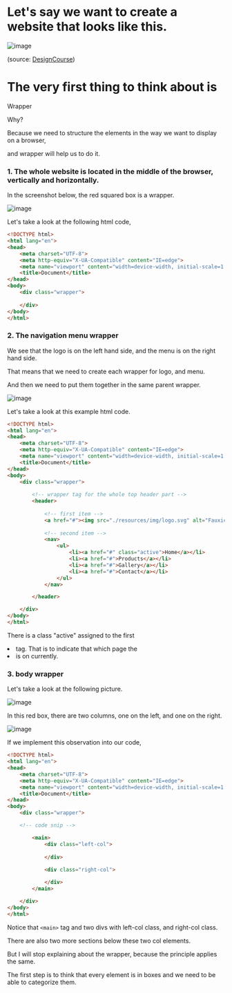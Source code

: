 # Let's say we want to create a website that looks like this.

![image](https://github.com/kjs29/HTML-CSS/assets/96529477/f852836d-cb71-4184-b0c4-5c670e88382a)

(source: [DesignCourse](https://youtu.be/Kl3nOXQjVnQ))

# The very first thing to think about is

Wrapper 

Why?

Because we need to structure the elements in the way we want to display on a browser, 

and wrapper will help us to do it.

### 1. The whole website is located in the middle of the browser, vertically and horizontally.

In the screenshot below, the red squared box is a wrapper.

![image](https://github.com/kjs29/HTML-CSS/assets/96529477/8e9d39f4-9935-4e99-b4d6-826fdea6ec11)

Let's take a look at the following html code,

```html
<!DOCTYPE html>
<html lang="en">
<head>
    <meta charset="UTF-8">
    <meta http-equiv="X-UA-Compatible" content="IE=edge">
    <meta name="viewport" content="width=device-width, initial-scale=1.0">
    <title>Document</title>
</head>
<body>
    <div class="wrapper">
        
    </div>
</body>
</html>
```

### 2. The navigation menu wrapper

We see that the logo is on the left hand side, and the menu is on the right hand side.

That means that we need to create each wrapper for logo, and menu.

And then we need to put them together in the same parent wrapper.

![image](https://github.com/kjs29/HTML-CSS/assets/96529477/58d9f6f1-0dd9-410c-89d9-d7131379ab72)

Let's take a look at this example html code.

```html
<!DOCTYPE html>
<html lang="en">
<head>
    <meta charset="UTF-8">
    <meta http-equiv="X-UA-Compatible" content="IE=edge">
    <meta name="viewport" content="width=device-width, initial-scale=1.0">
    <title>Document</title>
</head>
<body>
    <div class="wrapper">
        
        <!-- wrapper tag for the whole top header part -->
        <header>
            
            <!-- first item -->
            <a href="#"><img src="./resources/img/logo.svg" alt="Fauxica Logo"></a>
            
            <!-- second item -->
            <nav>
                <ul>
                    <li><a href="#" class="active">Home</a></li>
                    <li><a href="#">Products</a></li>
                    <li><a href="#">Gallery</a></li>
                    <li><a href="#">Contact</a></li>
                </ul>
            </nav>

        </header>

    </div>
</body>
</html>

```

There is a class "active" assigned to the first <li> tag. That is to indicate that which page the <li> is on currently.

### 3. body wrapper
    
    
Let's take a look at the following picture.
    
![image](https://github.com/kjs29/HTML-CSS/assets/96529477/f51a9bf0-1538-43b5-bd35-43b5a632bfd0)

In this red box, there are two columns, one on the left, and one on the right.
    
![image](https://github.com/kjs29/HTML-CSS/assets/96529477/b985c6e0-d33f-4397-abc7-6f2c1c2dbe8a)

If we implement this observation into our code,
    
```html
<!DOCTYPE html>
<html lang="en">
<head>
    <meta charset="UTF-8">
    <meta http-equiv="X-UA-Compatible" content="IE=edge">
    <meta name="viewport" content="width=device-width, initial-scale=1.0">
    <title>Document</title>
</head>
<body>
    <div class="wrapper">

    <!-- code snip -->

        <main>
            <div class="left-col">
                
            </div>
            
            <div class="right-col">

            </div>
        </main>

    </div>
</body>
</html>
```
    
Notice that `<main>` tag and two divs with left-col class, and right-col class.

There are also two more sections below these two col elements.

But I will stop explaining about the wrapper, because the principle applies the same.
    
The first step is to think that every element is in boxes and we need to be able to categorize them.
